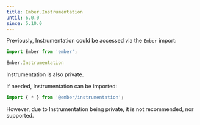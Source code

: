 ```yaml
---
title: Ember.Instrumentation
until: 6.0.0
since: 5.10.0
---
```



Previously, Instrumentation could be accessed via the `Ember` import:
```js
import Ember from 'ember';

Ember.Instrumentation
```
Instrumentation is also private.

If needed, Instrumentation can be imported:
```js
import { * } from '@ember/instrumentation';
```

However, due to Instrumentation being private, it is not recommended, nor supported.
